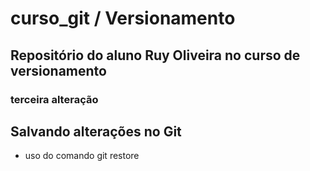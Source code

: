 # curso_git / Versionamento
## Repositório do aluno Ruy Oliveira no curso de versionamento
### terceira alteração
## Salvando alterações no Git
* uso do comando git restore
